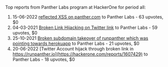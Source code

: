 Top reports from Panther Labs program at HackerOne for period all:

1. 15-06-2022 [reflected XSS on panther.com](https://hackerone.com/reports/1601140) to Panther Labs - 63 upvotes, $0
2. 04-03-2021 [Broken Link Hijacking on Twitter link](https://hackerone.com/reports/1117079) to Panther Labs - 59 upvotes, $0
3. 25-10-2021 [Broken subdomain takeover of runpanther which was pointing towards herokuapp](https://hackerone.com/reports/1379910) to Panther Labs - 21 upvotes, $0
4. 20-06-2022 [Twitter Account hijack through broken link in https://runpanther.io](https://hackerone.com/reports/1607429) to Panther Labs - 18 upvotes, $0

